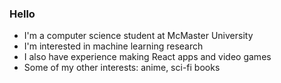 ### Hello
* I'm a computer science student at McMaster University
* I'm interested in machine learning research
* I also have experience making React apps and video games
* Some of my other interests: anime, sci-fi books
